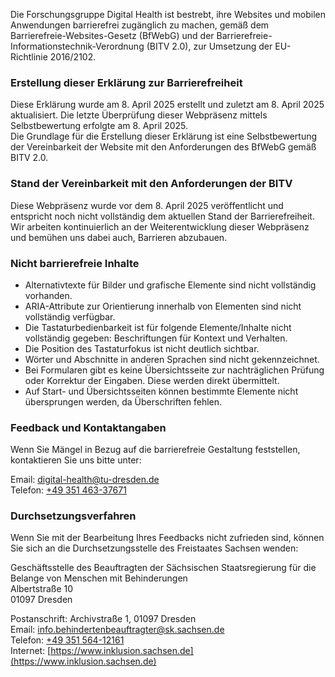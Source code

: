 Die Forschungsgruppe Digital Health ist bestrebt, ihre Websites und mobilen Anwendungen barrierefrei zugänglich zu machen, gemäß dem Barrierefreie-Websites-Gesetz (BfWebG) und der Barrierefreie-Informationstechnik-Verordnung (BITV 2.0), zur Umsetzung der EU-Richtlinie 2016/2102.

### Erstellung dieser Erklärung zur Barrierefreiheit

Diese Erklärung wurde am 8. April 2025 erstellt und zuletzt am 8. April 2025 aktualisiert. Die letzte Überprüfung dieser Webpräsenz mittels Selbstbewertung erfolgte am 8. April 2025.  
Die Grundlage für die Erstellung dieser Erklärung ist eine Selbstbewertung der Vereinbarkeit der Website mit den Anforderungen des BfWebG gemäß BITV 2.0.

### Stand der Vereinbarkeit mit den Anforderungen der BITV

Diese Webpräsenz wurde vor dem 8. April 2025 veröffentlicht und entspricht noch nicht vollständig dem aktuellen Stand der Barrierefreiheit. Wir arbeiten kontinuierlich an der Weiterentwicklung dieser Webpräsenz und bemühen uns dabei auch, Barrieren abzubauen.

### Nicht barrierefreie Inhalte

*   Alternativtexte für Bilder und grafische Elemente sind nicht vollständig vorhanden.
*   ARIA-Attribute zur Orientierung innerhalb von Elementen sind nicht vollständig verfügbar.
*   Die Tastaturbedienbarkeit ist für folgende Elemente/Inhalte nicht vollständig gegeben: Beschriftungen für Kontext und Verhalten.
*   Die Position des Tastaturfokus ist nicht deutlich sichtbar.
*   Wörter und Abschnitte in anderen Sprachen sind nicht gekennzeichnet.
*   Bei Formularen gibt es keine Übersichtsseite zur nachträglichen Prüfung oder Korrektur der Eingaben. Diese werden direkt übermittelt.
*   Auf Start- und Übersichtsseiten können bestimmte Elemente nicht übersprungen werden, da Überschriften fehlen.

### Feedback und Kontaktangaben

Wenn Sie Mängel in Bezug auf die barrierefreie Gestaltung feststellen, kontaktieren Sie uns bitte unter:  
  
Email: [digital-health@tu-dresden.de](mailto:digital-health@tu-dresden.de)  
Telefon: [+49 351 463-37671](tel:+4935146337671)

### Durchsetzungsverfahren

Wenn Sie mit der Bearbeitung Ihres Feedbacks nicht zufrieden sind, können Sie sich an die Durchsetzungsstelle des Freistaates Sachsen wenden:  
  

Geschäftsstelle des Beauftragten der Sächsischen Staatsregierung für die Belange von Menschen mit Behinderungen  
Albertstraße 10  
01097 Dresden

Postanschrift: Archivstraße 1, 01097 Dresden  
Email: [info.behindertenbeauftragter@sk.sachsen.de](mailto:info.behindertenbeauftragter@sk.sachsen.de)  
Telefon: [+49 351 564-12161](tel:+4935156412161)  
Internet: [https://www.inklusion.sachsen.de](https://www.inklusion.sachsen.de)